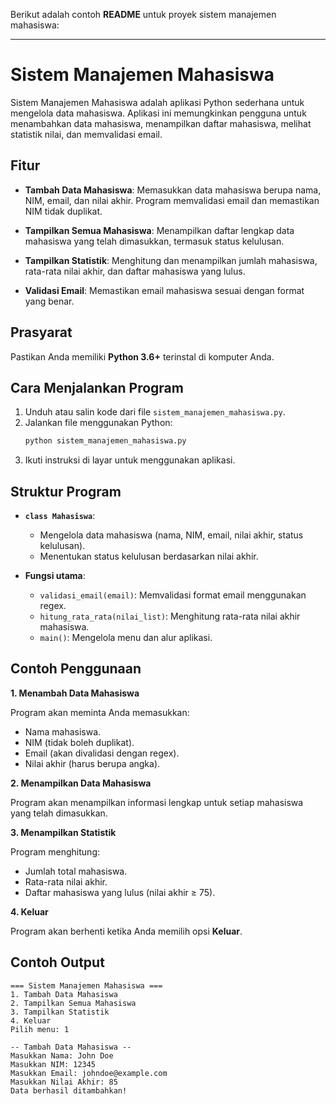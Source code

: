 Berikut adalah contoh **README** untuk proyek sistem manajemen mahasiswa:

---

# Sistem Manajemen Mahasiswa

Sistem Manajemen Mahasiswa adalah aplikasi Python sederhana untuk mengelola data mahasiswa. Aplikasi ini memungkinkan pengguna untuk menambahkan data mahasiswa, menampilkan daftar mahasiswa, melihat statistik nilai, dan memvalidasi email.

## Fitur

- **Tambah Data Mahasiswa**: 
  Memasukkan data mahasiswa berupa nama, NIM, email, dan nilai akhir. Program memvalidasi email dan memastikan NIM tidak duplikat.
  
- **Tampilkan Semua Mahasiswa**: 
  Menampilkan daftar lengkap data mahasiswa yang telah dimasukkan, termasuk status kelulusan.

- **Tampilkan Statistik**: 
  Menghitung dan menampilkan jumlah mahasiswa, rata-rata nilai akhir, dan daftar mahasiswa yang lulus.

- **Validasi Email**: 
  Memastikan email mahasiswa sesuai dengan format yang benar.

## Prasyarat

Pastikan Anda memiliki **Python 3.6+** terinstal di komputer Anda.

## Cara Menjalankan Program

1. Unduh atau salin kode dari file `sistem_manajemen_mahasiswa.py`.
2. Jalankan file menggunakan Python:
   ```bash
   python sistem_manajemen_mahasiswa.py
   ```
3. Ikuti instruksi di layar untuk menggunakan aplikasi.

## Struktur Program

- **`class Mahasiswa`**: 
  - Mengelola data mahasiswa (nama, NIM, email, nilai akhir, status kelulusan).
  - Menentukan status kelulusan berdasarkan nilai akhir.

- **Fungsi utama**:
  - `validasi_email(email)`: Memvalidasi format email menggunakan regex.
  - `hitung_rata_rata(nilai_list)`: Menghitung rata-rata nilai akhir mahasiswa.
  - `main()`: Mengelola menu dan alur aplikasi.

## Contoh Penggunaan

**1. Menambah Data Mahasiswa**

Program akan meminta Anda memasukkan:
- Nama mahasiswa.
- NIM (tidak boleh duplikat).
- Email (akan divalidasi dengan regex).
- Nilai akhir (harus berupa angka).

**2. Menampilkan Data Mahasiswa**

Program akan menampilkan informasi lengkap untuk setiap mahasiswa yang telah dimasukkan.

**3. Menampilkan Statistik**

Program menghitung:
- Jumlah total mahasiswa.
- Rata-rata nilai akhir.
- Daftar mahasiswa yang lulus (nilai akhir ≥ 75).

**4. Keluar**

Program akan berhenti ketika Anda memilih opsi **Keluar**.

## Contoh Output

```
=== Sistem Manajemen Mahasiswa ===
1. Tambah Data Mahasiswa
2. Tampilkan Semua Mahasiswa
3. Tampilkan Statistik
4. Keluar
Pilih menu: 1

-- Tambah Data Mahasiswa --
Masukkan Nama: John Doe
Masukkan NIM: 12345
Masukkan Email: johndoe@example.com
Masukkan Nilai Akhir: 85
Data berhasil ditambahkan!
```